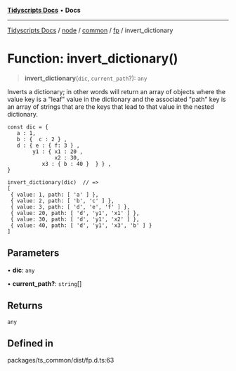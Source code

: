 [**Tidyscripts Docs**](../../../../../../../README.md) • **Docs**

***

[Tidyscripts Docs](../../../../../../../globals.md) / [node](../../../../../README.md) / [common](../../../README.md) / [fp](../README.md) / invert\_dictionary

# Function: invert\_dictionary()

> **invert\_dictionary**(`dic`, `current_path`?): `any`

Inverts a dictionary; in other words will return an array of objects where the value key is a
"leaf" value in the dictionary and the associated "path" key is an array of strings that are
the keys that lead to that value in the nested dictionary.
```
const dic = {
   a : 1,
   b : {  c : 2 } ,
   d : { e : { f: 3 } ,
	    y1 : { x1 : 20 ,
	           x2 : 30,
		   x3 : { b : 40 }  } } ,
}

invert_dictionary(dic)  // =>
[
 { value: 1, path: [ 'a' ] },
 { value: 2, path: [ 'b', 'c' ] },
 { value: 3, path: [ 'd', 'e', 'f' ] },
 { value: 20, path: [ 'd', 'y1', 'x1' ] },
 { value: 30, path: [ 'd', 'y1', 'x2' ] },
 { value: 40, path: [ 'd', 'y1', 'x3', 'b' ] }
]
```

## Parameters

• **dic**: `any`

• **current\_path?**: `string`[]

## Returns

`any`

## Defined in

packages/ts\_common/dist/fp.d.ts:63
